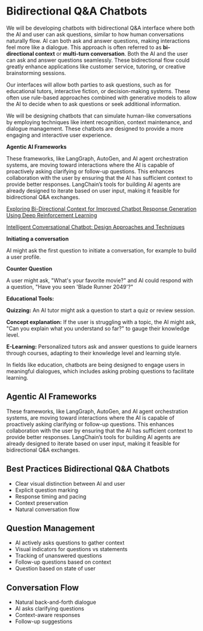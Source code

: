# Bidirectional Q&A Chatbots

We will be developing chatbots with bidirectional Q&A interface where both the AI and user can ask questions, similar to how human conversations naturally flow. AI can both ask and answer questions, making interactions feel more like a dialogue. This approach is often referred to as **bi-directional context** or **multi-turn conversation**. Both the AI and the user can ask and answer questions seamlessly. These bidirectional flow could greatly enhance applications like customer service, tutoring, or creative brainstorming sessions.

Our interfaces will allow both parties to ask questions, such as for educational tutors, interactive fiction, or decision-making systems. These often use rule-based approaches combined with generative models to allow the AI to decide when to ask questions or seek additional information.

We will be designing chatbots that can simulate human-like conversations by employing techniques like intent recognition, context maintenance, and dialogue management. These chatbots are designed to provide a more engaging and interactive user experience.

**Agentic AI Frameworks** 

These frameworks, like LangGraph, AutoGen, and AI agent orchestration systems, are moving toward interactions where the AI is capable of proactively asking clarifying or follow-up questions. This enhances collaboration with the user by ensuring that the AI has sufficient context to provide better responses. LangChain’s tools for building AI agents are already designed to iterate based on user input, making it feasible for bidirectional Q&A exchanges.

[Exploring Bi-Directional Context for Improved Chatbot Response Generation Using Deep Reinforcement Learning](https://www.mdpi.com/2076-3417/13/8/5041)

[Intelligent Conversational Chatbot: Design Approaches and Techniques](https://link.springer.com/chapter/10.1007/978-3-031-71481-8_2)

**Initiating a conversation**

AI might ask the first question to initiate a conversation, for example to build a user profile.

**Counter Question**

A user might ask, "What's your favorite movie?" and AI could respond with a question, "Have you seen 'Blade Runner 2049'?"

**Educational Tools:**

**Quizzing:** An AI tutor might ask a question to start a quiz or review session.

**Concept explanation:** If the user is struggling with a topic, the AI might ask, "Can you explain what you understand so far?" to gauge their knowledge level.

**E-Learning:** Personalized tutors ask and answer questions to guide learners through courses, adapting to their knowledge level and learning style.  

In fields like education, chatbots are being designed to engage users in meaningful dialogues, which includes asking probing questions to facilitate learning.

## Agentic AI Frameworks 

These frameworks, like LangGraph, AutoGen, and AI agent orchestration systems, are moving toward interactions where the AI is capable of proactively asking clarifying or follow-up questions. This enhances collaboration with the user by ensuring that the AI has sufficient context to provide better responses. LangChain’s tools for building AI agents are already designed to iterate based on user input, making it feasible for bidirectional Q&A exchanges.

## Best Practices Bidirectional Q&A Chatbots

- Clear visual distinction between AI and user
- Explicit question marking
- Response timing and pacing
- Context preservation
- Natural conversation flow

## Question Management

- AI actively asks questions to gather context
- Visual indicators for questions vs statements
- Tracking of unanswered questions
- Follow-up questions based on context
- Question based on state of user

## Conversation Flow

- Natural back-and-forth dialogue
- AI asks clarifying questions
- Context-aware responses
- Follow-up suggestions



